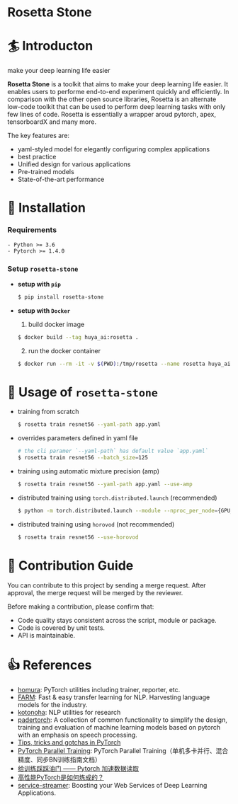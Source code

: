 Rosetta Stone
=============

# 🏄 Introducton
make your deep learning life easier

**Rosetta Stone** is a toolkit that aims to make your deep learning life easier. It enables users to performe end-to-end experiment quickly and efficiently. In comparison with the other open source libraries, Rosetta is an alternate low-code toolkit that can be used to perform deep learning tasks with only few lines of code. Rosetta is essentially a wrapper aroud pytorch, apex, tensorboardX and many more. 

The key features are:

- yaml-styled model for elegantly configuring complex applications
- best practice
- Unified design for various applications
- Pre-trained models
- State-of-the-art performance

# 👷‍ Installation

### Requirements

    - Python >= 3.6
    - Pytorch >= 1.4.0

### Setup `rosetta-stone`

- **setup with `pip`**

    ```bash
    $ pip install rosetta-stone
    ```

- **setup with `Docker`**

    1. build docker image

    ```bash
    $ docker build --tag huya_ai:rosetta .
    ```

    2. run the docker container

    ```bash
    $ docker run --rm -it -v $(PWD):/tmp/rosetta --name rosetta huya_ai:rosetta bash
    ```

# 🚀 Usage of `rosetta-stone`

- training from scratch

    ```bash
    $ rosetta train resnet56 --yaml-path app.yaml
    ```

- overrides parameters defined in yaml file

    ```bash
    # the cli paramer `--yaml-path` has default value `app.yaml`
    $ rosetta train resnet56 --batch_size=125
    ```

- training using automatic mixture precision (amp)

    ```bash
    $ rosetta train resnet56 --yaml-path app.yaml --use-amp
    ```

- distributed training using `torch.distributed.launch` (recommended)

    ```bash
    $ python -m torch.distributed.launch --module --nproc_per_node={GPU_NUM} rosetta.main train resnet56
    ```

- distributed training using `horovod` (not recommended)

    ```bash
    $ rosetta train resnet56 --use-horovod
    ```



# 👋 Contribution Guide
You can contribute to this project by sending a merge request. After approval, the merge request will be merged by the reviewer.

Before making a contribution, please confirm that:
- Code quality stays consistent across the script, module or package.
- Code is covered by unit tests.
- API is maintainable.

# 👍 References

- [homura](https://github.com/moskomule/homura): PyTorch utilities including trainer, reporter, etc.
- [FARM](https://github.com/deepset-ai/FARM): Fast & easy transfer learning for NLP. Harvesting language models for the industry. 
- [kotonoha](https://github.com/moskomule/kotonoha): NLP utilities for research
- [padertorch](https://github.com/fgnt/padertorch): A collection of common functionality to simplify the design, training and evaluation of machine learning models based on pytorch with an emphasis on speech processing.
- [Tips, tricks and gotchas in PyTorch](https://coolnesss.github.io/2019-02-05/pytorch-gotchas)
- [PyTorch Parallel Training](https://zhuanlan.zhihu.com/p/145427849): PyTorch Parallel Training（单机多卡并行、混合精度、同步BN训练指南文档）
- [给训练踩踩油门 —— Pytorch 加速数据读取](https://zhuanlan.zhihu.com/p/80695364)
- [高性能PyTorch是如何炼成的？](https://mp.weixin.qq.com/s/x7u26Ok7O4xMOETmUYROJQ)
- [service-streamer](https://github.com/ShannonAI/service-streamer): Boosting your Web Services of Deep Learning Applications.